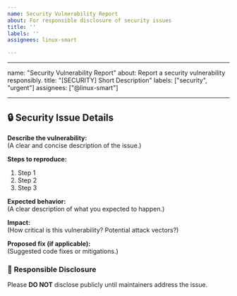 ```yaml
---
name: Security Vulnerability Report
about: For responsible disclosure of security issues
title: ''
labels: ''
assignees: linux-smart

---
```


---
name: "Security Vulnerability Report"
about: Report a security vulnerability responsibly.
title: "[SECURITY] Short Description"
labels: ["security", "urgent"]
assignees: ["@linux-smart"]

---

## 🔒 Security Issue Details  
**Describe the vulnerability:**  
(A clear and concise description of the issue.)  

**Steps to reproduce:**  
1. Step 1  
2. Step 2  
3. Step 3  

**Expected behavior:**  
(A clear description of what you expected to happen.)  

**Impact:**  
(How critical is this vulnerability? Potential attack vectors?)  

**Proposed fix (if applicable):**  
(Suggested code fixes or mitigations.)  

### 🛑 **Responsible Disclosure**  
Please **DO NOT** disclose publicly until maintainers address the issue.
